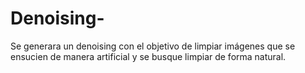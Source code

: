 # Denoising-
Se generara un denoising con el objetivo de limpiar imágenes que se ensucien de manera artificial y se busque limpiar de forma natural.
